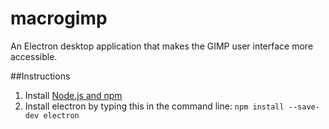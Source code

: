 # macrogimp
An Electron desktop application that makes the GIMP user interface more accessible.

##Instructions

1. Install [Node.js and npm](https://www.npmjs.com/get-npm)
2. Install electron by typing this in the command line: ``npm install --save-dev electron``
